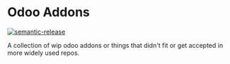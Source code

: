 # Odoo Addons

[![semantic-release](https://img.shields.io/badge/%20%20%F0%9F%93%A6%F0%9F%9A%80-semantic--release-e10079.svg)](https://github.com/semantic-release/semantic-release)

A collection of wip odoo addons or things that didn't fit or get accepted in
more widely used repos.
